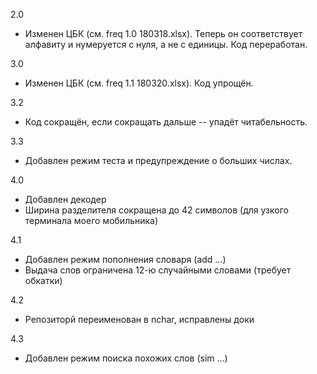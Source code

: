 2.0
* Изменен ЦБК (см. freq 1.0 180318.xlsx). Теперь он соответствует алфавиту и нумеруется с нуля, а не с единицы. Код переработан.

3.0
* Изменен ЦБК (см. freq 1.1 180320.xlsx). Код упрощён.

3.2
* Код сокращён, если сокращать дальше -- упадёт читабельность.

3.3
* Добавлен режим теста и предупреждение о больших числах.

4.0
* Добавлен декодер
* Ширина разделителя сокращена до 42 символов (для узкого терминала моего мобильника)

4.1
* Добавлен режим пополнения словаря (add ...)
* Выдача слов ограничена 12-ю случайными словами (требует обкатки)

4.2
* Репозиторй переименован в nchar, исправлены доки

4.3
* Добавлен режим поиска похожих слов (sim ...)
